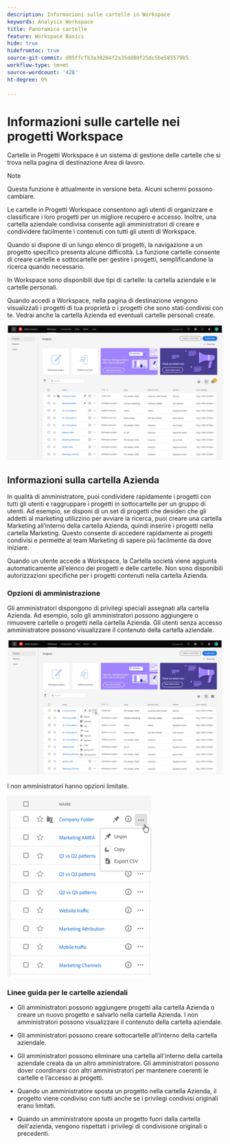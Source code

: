 ```yaml
---
description: Informazioni sulle cartelle in Workspace
keywords: Analysis Workspace
title: Panoramica cartelle
feature: Workspace Basics
hide: true
hidefromtoc: true
source-git-commit: d05ffcfb3a30204f2a35dd80f25dc5be585579b5
workflow-type: tm+mt
source-wordcount: '428'
ht-degree: 0%

---
```



# Informazioni sulle cartelle nei progetti Workspace

Cartelle in Progetti Workspace è un sistema di gestione delle cartelle che si trova nella pagina di destinazione Area di lavoro.

>[!NOTE]
>
>Questa funzione è attualmente in versione beta. Alcuni schermi possono cambiare.

Le cartelle in Progetti Workspace consentono agli utenti di organizzare e classificare i loro progetti per un migliore recupero e accesso. Inoltre, una cartella aziendale condivisa consente agli amministratori di creare e condividere facilmente i contenuti con tutti gli utenti di Workspace. 

Quando si dispone di un lungo elenco di progetti, la navigazione a un progetto specifico presenta alcune difficoltà. La funzione cartelle consente di creare cartelle e sottocartelle per gestire i progetti, semplificandone la ricerca quando necessario. 

In Workspace sono disponibili due tipi di cartelle: la cartella aziendale e le cartelle personali.

Quando accedi a Workspace, nella pagina di destinazione vengono visualizzati i progetti di tua proprietà o i progetti che sono stati condivisi con te. Vedrai anche la cartella Azienda ed eventuali cartelle personali create.

![](/help/analyze/analysis-workspace/build-workspace-project/assets/landing-page.png)

## Informazioni sulla cartella Azienda

In qualità di amministratore, puoi condividere rapidamente i progetti con tutti gli utenti e raggruppare i progetti in sottocartelle per un gruppo di utenti. Ad esempio, se disponi di un set di progetti che desideri che gli addetti al marketing utilizzino per avviare la ricerca, puoi creare una cartella Marketing all’interno della cartella Azienda, quindi inserire i progetti nella cartella Marketing. Questo consente di accedere rapidamente ai progetti condivisi e permette al team Marketing di sapere più facilmente da dove iniziare.

Quando un utente accede a Workspace, la Cartella società viene aggiunta automaticamente all’elenco dei progetti e delle cartelle. Non sono disponibili autorizzazioni specifiche per i progetti contenuti nella cartella Azienda.

### Opzioni di amministrazione

Gli amministratori dispongono di privilegi speciali assegnati alla cartella Azienda. Ad esempio, solo gli amministratori possono aggiungere o rimuovere cartelle o progetti nella cartella Azienda. Gli utenti senza accesso amministratore possono visualizzare il contenuto della cartella aziendale.

![](/help/analyze/analysis-workspace/build-workspace-project/assets/admin-access-co-folder.png)

I non amministratori hanno opzioni limitate.

![](/help/analyze/analysis-workspace/build-workspace-project/assets/non-admin-options.png)

### Linee guida per le cartelle aziendali

- Gli amministratori possono aggiungere progetti alla cartella Azienda o creare un nuovo progetto e salvarlo nella cartella Azienda. I non amministratori possono visualizzare il contenuto della cartella aziendale.

- Gli amministratori possono creare sottocartelle all’interno della cartella aziendale.

- Gli amministratori possono eliminare una cartella all&#39;interno della cartella aziendale creata da un altro amministratore. Gli amministratori possono dover coordinarsi con altri amministratori per mantenere coerenti le cartelle e l’accesso ai progetti.

- Quando un amministratore sposta un progetto nella cartella Azienda, il progetto viene condiviso con tutti anche se i privilegi condivisi originali erano limitati.

- Quando un amministratore sposta un progetto fuori dalla cartella dell&#39;azienda, vengono rispettati i privilegi di condivisione originali o precedenti.
